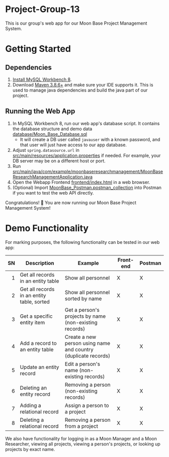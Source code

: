 # Project-Group-13

This is our group's web app for our Moon Base Project Management System.

# Getting Started

## Dependencies

1. [Install MySQL Workbench 8](https://dev.mysql.com/downloads/workbench/).
1. Download [Maven 3.8.6+](https://maven.apache.org/download.cgi) and make sure your IDE supports it. This is used to manage java dependencies and build the java part of our project.

## Running the Web App

1. In MySQL Workbench 8, run our web app's database script. It contains the database structure and demo data [database/Moon_Base_Database.sql](database/Moon_Base_Database.sql)
    * It will create a DB user called `javauser` with a known password, and that user will just have access to our app database.
1. Adjust `spring.datasource.url` in [src/main/resources/application.properties](src/main/resources/application.properties) if needed. For example, your DB server may be on a different host or port.
1. Run [src/main/java/com/example/moonbaseresearchmanagement/MoonBaseResearchManagementApplication.java](src/main/java/com/example/moonbaseresearchmanagement/MoonBaseResearchManagementApplication.java)
1. Open the Webapp Frontend [frontend/index.html](frontend/index.html) in a web browser.
1. (Optional) Import [MoonBase_Postman.postman_collection](MoonBase_Postman.postman_collection) into Postman if you want to test the web API directly.

Congratulations! 🎉 You are now running our Moon Base Project Management System!

# Demo Functionality

For marking purposes, the following functionality can be tested in our web app:

|SN|Description|Example|Front-end|Postman|
|----:|----|----|----|:----|
|1|Get all records in an entity table|Show all personnel|X|X|
|2|Get all records in an entity table, sorted|Show all personnel sorted by name|X|X|
|3|Get a specific entity item|Get a person's projects by name (non-existing records)|X|X|
|4|Add a record to an entity table|Create a new person using name and country (duplicate records)|X|X|
|5|Update an entity record|Edit a person's name (non-existing records)|X|X|
|6|Deleting an entity record|Removing a person (non-existing records)|X|X|
|7|Adding a relational record|Assign a person to a project|X|X|
|8|Deleting a relational record|Removing a person from a project|X|X|

We also have functionality for logging in as a Moon Manager and a Moon Researcher, viewing all projects, viewing a person's projects, or looking up projects by exact name.